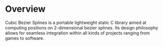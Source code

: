 # Overview

Cubic Bezier Splines is a portable lightweight static C library aimed at computing positions on 2-dimensional bezier splines.
Its design philosophy allows for seamless integration within all kinds of projects ranging from games to software. 
